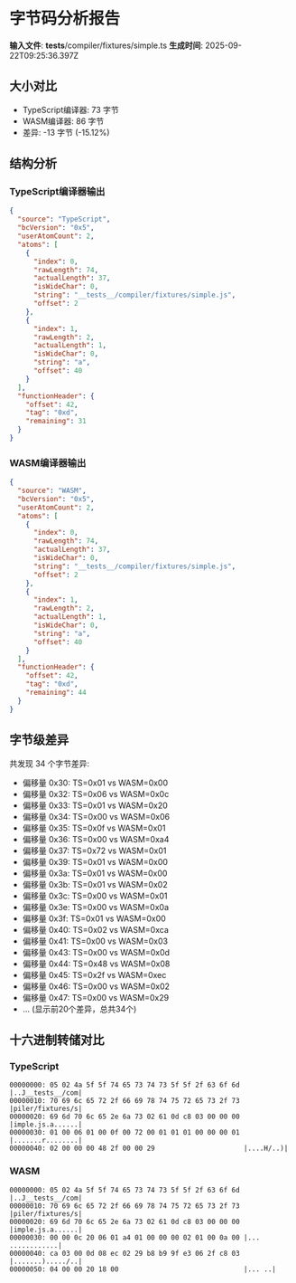 # 字节码分析报告

**输入文件**: __tests__/compiler/fixtures/simple.ts
**生成时间**: 2025-09-22T09:25:36.397Z

## 大小对比

- TypeScript编译器: 73 字节
- WASM编译器: 86 字节
- 差异: -13 字节 (-15.12%)

## 结构分析

### TypeScript编译器输出
```json
{
  "source": "TypeScript",
  "bcVersion": "0x5",
  "userAtomCount": 2,
  "atoms": [
    {
      "index": 0,
      "rawLength": 74,
      "actualLength": 37,
      "isWideChar": 0,
      "string": "__tests__/compiler/fixtures/simple.js",
      "offset": 2
    },
    {
      "index": 1,
      "rawLength": 2,
      "actualLength": 1,
      "isWideChar": 0,
      "string": "a",
      "offset": 40
    }
  ],
  "functionHeader": {
    "offset": 42,
    "tag": "0xd",
    "remaining": 31
  }
}
```

### WASM编译器输出
```json
{
  "source": "WASM",
  "bcVersion": "0x5",
  "userAtomCount": 2,
  "atoms": [
    {
      "index": 0,
      "rawLength": 74,
      "actualLength": 37,
      "isWideChar": 0,
      "string": "__tests__/compiler/fixtures/simple.js",
      "offset": 2
    },
    {
      "index": 1,
      "rawLength": 2,
      "actualLength": 1,
      "isWideChar": 0,
      "string": "a",
      "offset": 40
    }
  ],
  "functionHeader": {
    "offset": 42,
    "tag": "0xd",
    "remaining": 44
  }
}
```

## 字节级差异

共发现 34 个字节差异:

- 偏移量 0x30: TS=0x01 vs WASM=0x00
- 偏移量 0x32: TS=0x06 vs WASM=0x0c
- 偏移量 0x33: TS=0x01 vs WASM=0x20
- 偏移量 0x34: TS=0x00 vs WASM=0x06
- 偏移量 0x35: TS=0x0f vs WASM=0x01
- 偏移量 0x36: TS=0x00 vs WASM=0xa4
- 偏移量 0x37: TS=0x72 vs WASM=0x01
- 偏移量 0x39: TS=0x01 vs WASM=0x00
- 偏移量 0x3a: TS=0x01 vs WASM=0x00
- 偏移量 0x3b: TS=0x01 vs WASM=0x02
- 偏移量 0x3c: TS=0x00 vs WASM=0x01
- 偏移量 0x3e: TS=0x00 vs WASM=0x0a
- 偏移量 0x3f: TS=0x01 vs WASM=0x00
- 偏移量 0x40: TS=0x02 vs WASM=0xca
- 偏移量 0x41: TS=0x00 vs WASM=0x03
- 偏移量 0x43: TS=0x00 vs WASM=0x0d
- 偏移量 0x44: TS=0x48 vs WASM=0x08
- 偏移量 0x45: TS=0x2f vs WASM=0xec
- 偏移量 0x46: TS=0x00 vs WASM=0x02
- 偏移量 0x47: TS=0x00 vs WASM=0x29
- ... (显示前20个差异，总共34个)

## 十六进制转储对比

### TypeScript
```
00000000: 05 02 4a 5f 5f 74 65 73 74 73 5f 5f 2f 63 6f 6d |..J__tests__/com|
00000010: 70 69 6c 65 72 2f 66 69 78 74 75 72 65 73 2f 73 |piler/fixtures/s|
00000020: 69 6d 70 6c 65 2e 6a 73 02 61 0d c8 03 00 00 00 |imple.js.a......|
00000030: 01 00 06 01 00 0f 00 72 00 01 01 01 00 00 00 01 |.......r........|
00000040: 02 00 00 00 48 2f 00 00 29                      |....H/..)|
```

### WASM
```
00000000: 05 02 4a 5f 5f 74 65 73 74 73 5f 5f 2f 63 6f 6d |..J__tests__/com|
00000010: 70 69 6c 65 72 2f 66 69 78 74 75 72 65 73 2f 73 |piler/fixtures/s|
00000020: 69 6d 70 6c 65 2e 6a 73 02 61 0d c8 03 00 00 00 |imple.js.a......|
00000030: 00 00 0c 20 06 01 a4 01 00 00 00 02 01 00 0a 00 |... ............|
00000040: ca 03 00 0d 08 ec 02 29 b8 b9 9f e3 06 2f c8 03 |.......)...../..|
00000050: 04 00 00 20 18 00                               |... ..|
```